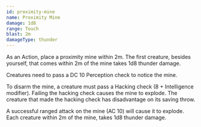 ```yaml
---
id: proximity-mine
name: Proximity Mine
damage: 1d8
range: Touch
blast: 2m
damageType: thunder
---
```

As an Action, place a proximity mine within 2m. The first creature, besides yourself, that comes within 2m of the mine
takes 1d8 thunder damage.

Creatures need to pass a DC 10 Perception check to notice the mine.

To disarm the mine, a creature must pass a Hacking check (8 + Intelligence modifier). Failing the hacking check causes
the mine to explode. The creature that made the hacking check has disadvantage on its saving throw.

A successful ranged attack on the mine (AC 10) will cause it to explode. Each creature within 2m of the mine, takes 1d8 thunder damage.